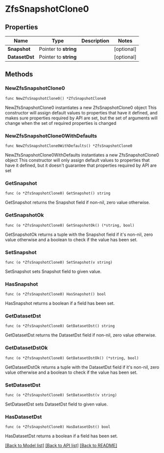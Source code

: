 # ZfsSnapshotClone0

## Properties

Name | Type | Description | Notes
------------ | ------------- | ------------- | -------------
**Snapshot** | Pointer to **string** |  | [optional] 
**DatasetDst** | Pointer to **string** |  | [optional] 

## Methods

### NewZfsSnapshotClone0

`func NewZfsSnapshotClone0() *ZfsSnapshotClone0`

NewZfsSnapshotClone0 instantiates a new ZfsSnapshotClone0 object
This constructor will assign default values to properties that have it defined,
and makes sure properties required by API are set, but the set of arguments
will change when the set of required properties is changed

### NewZfsSnapshotClone0WithDefaults

`func NewZfsSnapshotClone0WithDefaults() *ZfsSnapshotClone0`

NewZfsSnapshotClone0WithDefaults instantiates a new ZfsSnapshotClone0 object
This constructor will only assign default values to properties that have it defined,
but it doesn't guarantee that properties required by API are set

### GetSnapshot

`func (o *ZfsSnapshotClone0) GetSnapshot() string`

GetSnapshot returns the Snapshot field if non-nil, zero value otherwise.

### GetSnapshotOk

`func (o *ZfsSnapshotClone0) GetSnapshotOk() (*string, bool)`

GetSnapshotOk returns a tuple with the Snapshot field if it's non-nil, zero value otherwise
and a boolean to check if the value has been set.

### SetSnapshot

`func (o *ZfsSnapshotClone0) SetSnapshot(v string)`

SetSnapshot sets Snapshot field to given value.

### HasSnapshot

`func (o *ZfsSnapshotClone0) HasSnapshot() bool`

HasSnapshot returns a boolean if a field has been set.

### GetDatasetDst

`func (o *ZfsSnapshotClone0) GetDatasetDst() string`

GetDatasetDst returns the DatasetDst field if non-nil, zero value otherwise.

### GetDatasetDstOk

`func (o *ZfsSnapshotClone0) GetDatasetDstOk() (*string, bool)`

GetDatasetDstOk returns a tuple with the DatasetDst field if it's non-nil, zero value otherwise
and a boolean to check if the value has been set.

### SetDatasetDst

`func (o *ZfsSnapshotClone0) SetDatasetDst(v string)`

SetDatasetDst sets DatasetDst field to given value.

### HasDatasetDst

`func (o *ZfsSnapshotClone0) HasDatasetDst() bool`

HasDatasetDst returns a boolean if a field has been set.


[[Back to Model list]](../README.md#documentation-for-models) [[Back to API list]](../README.md#documentation-for-api-endpoints) [[Back to README]](../README.md)


